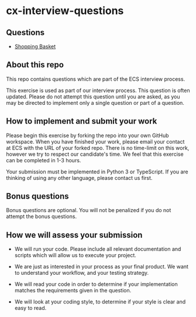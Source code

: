 # cx-interview-questions

## Questions

* [Shopping Basket](question.0.shopping_basket.md)

## About this repo

This repo contains questions which are part of the ECS interview process. 

This exercise is used as part of our interview process. This question is often updated. Please do not attempt this question until you are asked, as you may be directed to implement only a single question or part of a question.

## How to implement and submit your work

Please begin this exercise by forking the repo into your own GitHub workspace. When you have finished your work, please email your contact at ECS with the URL of your forked repo. There is no time-limit on this work, however we try to respect our candidate's time. We feel that this exercise can be completed in 1-3 hours. 

Your submission must be implemented in Python 3 or TypeScript. If you are thinking of using any other language, please contact us first.

## Bonus questions

Bonus questions are optional. You will not be penalized if you do not attempt the bonus questions.

## How we will assess your submission

* We will run your code. Please include all relevant documentation and scripts which will allow us to execute your project.

* We are just as interested in your process as your final product. We want to understand your workflow, and your testing strategy.

* We will read your code in order to determine if your implementation matches the requirements given in the question.

* We will look at your coding style, to determine if your style is clear and easy to read.